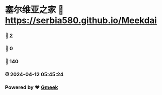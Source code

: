 # 塞尔维亚之家 :link: https://serbia580.github.io/Meekdai 
### :page_facing_up: [2](https://serbia580.github.io/Meekdai/tag.html) 
### :speech_balloon: 0 
### :hibiscus: 140 
### :alarm_clock: 2024-04-12 05:45:24 
### Powered by :heart: [Gmeek](https://github.com/Meekdai/Gmeek)
